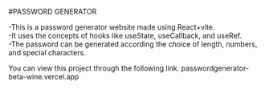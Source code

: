 #PASSWORD GENERATOR

-This is a password generator website made using React+vite. <br>
-It uses the concepts of hooks like useState, useCallback, and useRef. <br>
-The password can be generated according the choice of length, numbers, and special characters.

You can view this project through the following link.
passwordgenerator-beta-wine.vercel.app
